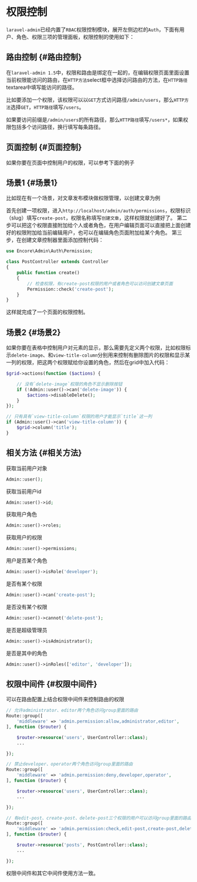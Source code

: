 # 权限控制

`laravel-admin`已经内置了`RBAC`权限控制模块，展开左侧边栏的`Auth`，下面有用户、角色、权限三项的管理面板，权限控制的使用如下：

## 路由控制 {#路由控制}

在`laravel-admin 1.5`中，权限和路由是绑定在一起的，在编辑权限页面里面设置当前权限能访问的路由，在`HTTP方法`select框中选择访问路由的方法，在`HTTP路径`textarea中填写能访问的路径。

比如要添加一个权限，该权限可以以`GET`方式访问路径`/admin/users`，那么`HTTP方法`选择`GET`，`HTTP路径`填写`/users`。

如果要访问前缀是`/admin/users`的所有路径，那么`HTTP路径`填写`/users*`，如果权限包括多个访问路径，换行填写每条路径。

## 页面控制 {#页面控制}

如果你要在页面中控制用户的权限，可以参考下面的例子

## 场景1 {#场景1}

比如现在有一个场景，对文章发布模块做权限管理，以创建文章为例

首先创建一项权限，进入`http://localhost/admin/auth/permissions`，权限标识（slug）填写`create-post`，权限名称填写`创建文章`，这样权限就创建好了。 第二步可以把这个权限直接附加给个人或者角色，在用户编辑页面可以直接把上面创建好的权限附加给当前编辑用户，也可以在编辑角色页面附加给某个角色。 第三步，在创建文章控制器里面添加控制代码：

```php
use Encore\Admin\Auth\Permission;

class PostController extends Controller
{
    public function create()
    {
        // 检查权限，有create-post权限的用户或者角色可以访问创建文章页面
        Permission::check('create-post');
    }
}
```

这样就完成了一个页面的权限控制。

## 场景2 {#场景2}

如果你要在表格中控制用户对元素的显示，那么需要先定义两个权限，比如权限标示`delete-image`、和`view-title-column`分别用来控制有删除图片的权限和显示某一列的权限，把这两个权限赋给你设置的角色，然后在grid中加入代码：

```php
$grid->actions(function ($actions) {

    // 没有`delete-image`权限的角色不显示删除按钮
    if (!Admin::user()->can('delete-image')) {
        $actions->disableDelete();
    }
});

// 只有具有`view-title-column`权限的用户才能显示`title`这一列
if (Admin::user()->can('view-title-column')) {
    $grid->column('title');
}
```

## 相关方法 {#相关方法}

获取当前用户对象

```php
Admin::user();
```

获取当前用户id

```php
Admin::user()->id;
```

获取用户角色

```php
Admin::user()->roles;
```

获取用户的权限

```php
Admin::user()->permissions;
```

用户是否某个角色

```php
Admin::user()->isRole('developer');
```

是否有某个权限

```php
Admin::user()->can('create-post');
```

是否没有某个权限

```php
Admin::user()->cannot('delete-post');
```

是否是超级管理员

```php
Admin::user()->isAdministrator();
```

是否是其中的角色

```php
Admin::user()->inRoles(['editor', 'developer']);
```

## 权限中间件 {#权限中间件}

可以在路由配置上结合权限中间件来控制路由的权限

```php
// 允许administrator、editor两个角色访问group里面的路由
Route::group([
    'middleware' => 'admin.permission:allow,administrator,editor',
], function ($router) {

    $router->resource('users', UserController::class);
    ...

});

// 禁止developer、operator两个角色访问group里面的路由
Route::group([
    'middleware' => 'admin.permission:deny,developer,operator',
], function ($router) {

    $router->resource('users', UserController::class);
    ...

});

// 有edit-post、create-post、delete-post三个权限的用户可以访问group里面的路由
Route::group([
    'middleware' => 'admin.permission:check,edit-post,create-post,delete-post',
], function ($router) {

    $router->resource('posts', PostController::class);
    ...

});
```

权限中间件和其它中间件使用方法一致。